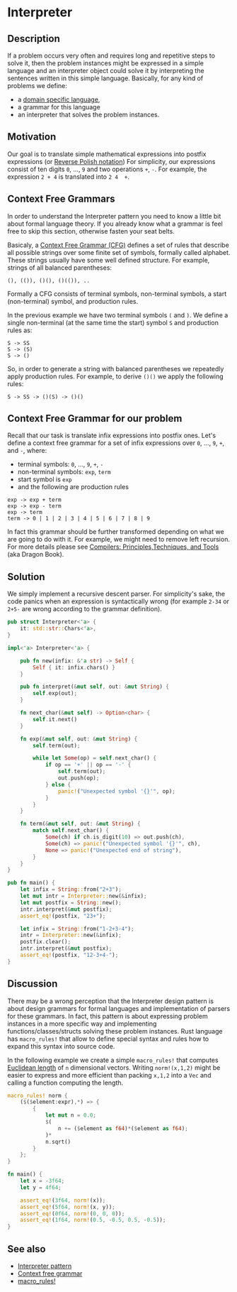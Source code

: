 # Interpreter

## Description

If a problem occurs very often and requires long and repetitive steps to solve
it, then the problem instances might be expressed in a simple language and an
interpreter object could solve it by interpreting the sentences written in this
simple language.
Basically, for any kind of problems we define:

- a [domain specific language](https://en.wikipedia.org/wiki/Domain-specific_language),
- a grammar for this language
- an interpreter that solves the problem instances.

## Motivation

Our goal is to translate simple mathematical expressions into
postfix expressions (or [Reverse Polish notation](https://en.wikipedia.org/wiki/Reverse_Polish_notation))
For simplicity, our expressions consist of ten digits `0`, ..., `9` and two
operations `+`, `-`. For example,
the expression `2 + 4` is translated into `2 4  +`.

## Context Free Grammars

In order to understand the Interpreter pattern you need to know a little bit
about formal language theory. If you already know what a grammar is feel free
to skip this section, otherwise fasten your seat belts.

Basicaly, a [Context Free Grammar (CFG)](https://en.wikipedia.org/wiki/Context-free_grammar)
defines a set of rules that describe all possible strings over some finite
set of symbols, formally called alphabet. These strings usually have some well
defined structure. For example, strings of all balanced parentheses:

```ignore
(), (()), ()(), ()(()), ..
```

Formally a CFG consists of terminal symbols, non-terminal symbols, a start
(non-terminal) symbol, and production rules.

In the previous example we have two terminal symbols `(` and `)`. We define a
single non-terminal (at the same time the start) symbol `S` and production rules
as:

```ignore
S -> SS
S -> (S)
S -> ()
```

So, in order to generate a string with balanced parentheses we repeatedly apply
production rules. For example, to derive `()()` we apply the following rules:

```ignore
S -> SS -> ()(S) -> ()()
```

## Context Free Grammar for our problem

Recall that our task is translate infix expressions into postfix ones. Let's
define a context free grammar for a set of infix expressions
over `0`, ..., `9`, `+`, and `-`,
where:

- terminal symbols: `0`, ..., `9`, `+`, `-`
- non-terminal symbols: `exp`, `term`
- start symbol is `exp`
- and the following are production rules

```ignore
exp -> exp + term
exp -> exp - term
exp -> term
term -> 0 | 1 | 2 | 3 | 4 | 5 | 6 | 7 | 8 | 9
```

In fact this grammar should be further transformed depending on what we are going
to do with it. For example, we might need to remove left recursion.
For more details please see
[Compilers: Principles,Techniques, and Tools
](https://en.wikipedia.org/wiki/Compilers:_Principles,_Techniques,_and_Tools)
(aka Dragon Book).

## Solution

We simply implement a recursive descent parser.
For simplicity's sake, the code panics when an expression
is syntactically wrong (for example `2-34` or `2+5-` are wrong according to the
grammar definition).

```rust
pub struct Interpreter<'a> {
    it: std::str::Chars<'a>,
}

impl<'a> Interpreter<'a> {

    pub fn new(infix: &'a str) -> Self {
        Self { it: infix.chars() }
    }

    pub fn interpret(&mut self, out: &mut String) {
        self.exp(out);
    }

    fn next_char(&mut self) -> Option<char> {
        self.it.next()
    }

    fn exp(&mut self, out: &mut String) {
        self.term(out);

        while let Some(op) = self.next_char() {
            if op == '+' || op == '-' {
                self.term(out);
                out.push(op);
            } else {
                panic!("Unexpected symbol '{}'", op);
            }
        }
    }

    fn term(&mut self, out: &mut String) {
        match self.next_char() {
            Some(ch) if ch.is_digit(10) => out.push(ch),
            Some(ch) => panic!("Unexpected symbol '{}'", ch),
            None => panic!("Unexpected end of string"),
        }
    }
}

pub fn main() {
    let infix = String::from("2+3");
    let mut intr = Interpreter::new(&infix);
    let mut postfix = String::new();
    intr.interpret(&mut postfix);
    assert_eq!(postfix, "23+");

    let infix = String::from("1-2+3-4");
    intr = Interpreter::new(&infix);
    postfix.clear();
    intr.interpret(&mut postfix);
    assert_eq!(postfix, "12-3+4-");
}
```

## Discussion

There may be a wrong perception that the Interpreter design pattern
is about design grammars for formal languages and implementation
of parsers for these grammars. In fact, this pattern is about expressing
problem instances in a more specific way and implementing
functions/classes/structs solving these problem instances.
Rust language has `macro_rules!` that allow to define special
syntax and rules how to expand this syntax into source code.

In the following example we create a simple `macro_rules!` that computes
[Euclidean length](https://en.wikipedia.org/wiki/Euclidean_distance)
of `n` dimensional vectors. Writing `norm!(x,1,2)` might
be easier to express and more efficient
than packing `x,1,2` into a `Vec`
and calling a function computing the length.

```rust
macro_rules! norm {
    ($($element:expr),*) => {
        {
            let mut n = 0.0;
            $(
                n += ($element as f64)*($element as f64);
            )*
            n.sqrt()
        }
    };
}

fn main() {
    let x = -3f64;
    let y = 4f64;

    assert_eq!(3f64, norm!(x));
    assert_eq!(5f64, norm!(x, y));
    assert_eq!(0f64, norm!(0, 0, 0)); 
    assert_eq!(1f64, norm!(0.5, -0.5, 0.5, -0.5));
}
```

## See also

- [Interpreter pattern](https://en.wikipedia.org/wiki/Interpreter_pattern)
- [Context free grammar](https://en.wikipedia.org/wiki/Context-free_grammar)
- [macro_rules!](https://doc.rust-lang.org/rust-by-example/macros.html)
